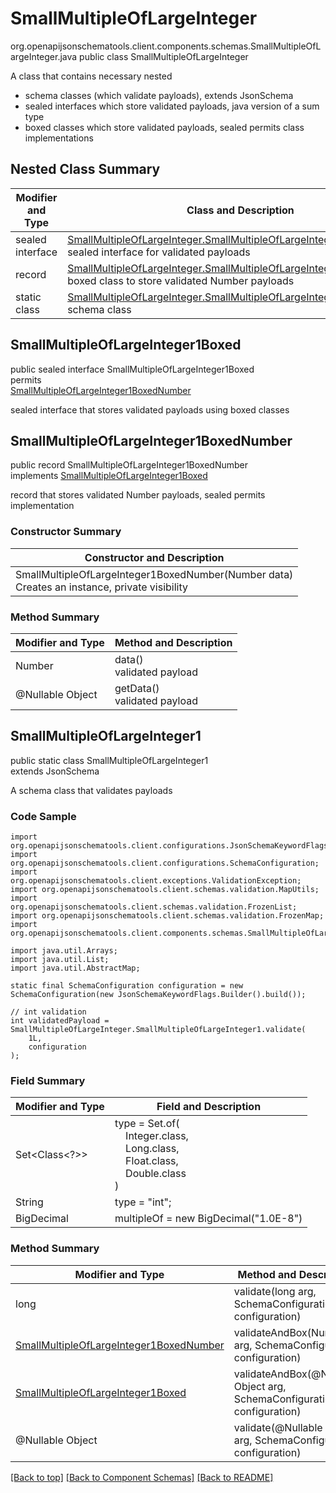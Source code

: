 # SmallMultipleOfLargeInteger
org.openapijsonschematools.client.components.schemas.SmallMultipleOfLargeInteger.java
public class SmallMultipleOfLargeInteger<br>

A class that contains necessary nested
- schema classes (which validate payloads), extends JsonSchema
- sealed interfaces which store validated payloads, java version of a sum type
- boxed classes which store validated payloads, sealed permits class implementations

## Nested Class Summary
| Modifier and Type | Class and Description |
| ----------------- | ---------------------- |
| sealed interface | [SmallMultipleOfLargeInteger.SmallMultipleOfLargeInteger1Boxed](#smallmultipleoflargeinteger1boxed)<br> sealed interface for validated payloads |
| record | [SmallMultipleOfLargeInteger.SmallMultipleOfLargeInteger1BoxedNumber](#smallmultipleoflargeinteger1boxednumber)<br> boxed class to store validated Number payloads |
| static class | [SmallMultipleOfLargeInteger.SmallMultipleOfLargeInteger1](#smallmultipleoflargeinteger1)<br> schema class |

## SmallMultipleOfLargeInteger1Boxed
public sealed interface SmallMultipleOfLargeInteger1Boxed<br>
permits<br>
[SmallMultipleOfLargeInteger1BoxedNumber](#smallmultipleoflargeinteger1boxednumber)

sealed interface that stores validated payloads using boxed classes

## SmallMultipleOfLargeInteger1BoxedNumber
public record SmallMultipleOfLargeInteger1BoxedNumber<br>
implements [SmallMultipleOfLargeInteger1Boxed](#smallmultipleoflargeinteger1boxed)

record that stores validated Number payloads, sealed permits implementation

### Constructor Summary
| Constructor and Description |
| --------------------------- |
| SmallMultipleOfLargeInteger1BoxedNumber(Number data)<br>Creates an instance, private visibility |

### Method Summary
| Modifier and Type | Method and Description |
| ----------------- | ---------------------- |
| Number | data()<br>validated payload |
| @Nullable Object | getData()<br>validated payload |

## SmallMultipleOfLargeInteger1
public static class SmallMultipleOfLargeInteger1<br>
extends JsonSchema

A schema class that validates payloads

### Code Sample
```
import org.openapijsonschematools.client.configurations.JsonSchemaKeywordFlags;
import org.openapijsonschematools.client.configurations.SchemaConfiguration;
import org.openapijsonschematools.client.exceptions.ValidationException;
import org.openapijsonschematools.client.schemas.validation.MapUtils;
import org.openapijsonschematools.client.schemas.validation.FrozenList;
import org.openapijsonschematools.client.schemas.validation.FrozenMap;
import org.openapijsonschematools.client.components.schemas.SmallMultipleOfLargeInteger;

import java.util.Arrays;
import java.util.List;
import java.util.AbstractMap;

static final SchemaConfiguration configuration = new SchemaConfiguration(new JsonSchemaKeywordFlags.Builder().build());

// int validation
int validatedPayload = SmallMultipleOfLargeInteger.SmallMultipleOfLargeInteger1.validate(
    1L,
    configuration
);
```

### Field Summary
| Modifier and Type | Field and Description |
| ----------------- | ---------------------- |
| Set<Class<?>> | type = Set.of(<br/>&nbsp;&nbsp;&nbsp;&nbsp;Integer.class,<br/>&nbsp;&nbsp;&nbsp;&nbsp;Long.class,<br/>&nbsp;&nbsp;&nbsp;&nbsp;Float.class,<br/>&nbsp;&nbsp;&nbsp;&nbsp;Double.class<br/>)<br/> |
| String | type = "int"; |
| BigDecimal | multipleOf = new BigDecimal("1.0E-8") |

### Method Summary
| Modifier and Type | Method and Description |
| ----------------- | ---------------------- |
| long | validate(long arg, SchemaConfiguration configuration) |
| [SmallMultipleOfLargeInteger1BoxedNumber](#smallmultipleoflargeinteger1boxednumber) | validateAndBox(Number arg, SchemaConfiguration configuration) |
| [SmallMultipleOfLargeInteger1Boxed](#smallmultipleoflargeinteger1boxed) | validateAndBox(@Nullable Object arg, SchemaConfiguration configuration) |
| @Nullable Object | validate(@Nullable Object arg, SchemaConfiguration configuration) |

[[Back to top]](#top) [[Back to Component Schemas]](../../../README.md#Component-Schemas) [[Back to README]](../../../README.md)
